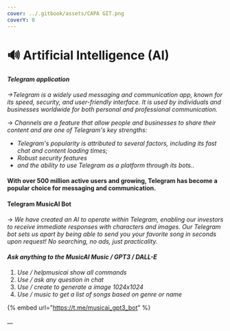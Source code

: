 ```yaml
---
cover: ../.gitbook/assets/CAPA GIT.png
coverY: 0
---
```


# 🔊 Artificial Intelligence (AI)

#### _Telegram application_

_->Telegram is a widely used messaging and communication app, known for its speed, security, and user-friendly interface. It is used by individuals and businesses worldwide for both personal and professional communication._

\-> _Channels are a feature that allow people and businesses to share their content and are one of Telegram's key strengths:_

* _Telegram's popularity is attributed to several factors, including its fast chat and content loading times;_
* _Robust security features_
* _and the ability to use Telegram as a platform through its bots.._

#### With over 500 million active users and growing, Telegram has become a popular choice for messaging and communication.

#### Telegram MusicAI Bot

\-> _We have created an AI to operate within Telegram, enabling our investors to receive immediate responses with characters and images. Our Telegram bot sets us apart by being able to send you your favorite song in seconds upon request! No searching, no ads, just practicality._

#### _Ask anything to the MusicAI Music / GPT3 / DALL-E_

1. _Use / helpmusicai show all commands_
2. _Use / ask any question in chat_
3. _Use / create to generate a image 1024x1024_
4. _Use / music to get a list of songs based on genre or name_

{% embed url="https://t.me/musicai_gpt3_bot" %}

__
